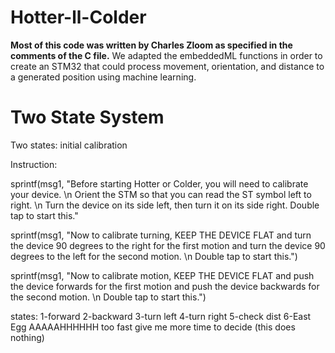 # Hotter-ll-Colder
**Most of this code was written by Charles Zloom as specified in the comments of the C file.** We adapted the embeddedML functions in order to create an STM32 that could process movement, orientation, and distance to a generated position using machine learning.

# Two State System

Two states: initial calibration

Instruction:

sprintf(msg1, "Before starting Hotter or Colder, you will need to calibrate your device. \n Orient the STM so that you can read the ST symbol left to right. \n Turn the device on its side left, then turn it on its side right. Double tap to start this."

sprintf(msg1, "Now to calibrate turning, KEEP THE DEVICE FLAT and turn the device 90 degrees to the right for the first motion and turn the device 90 degrees to the left for the second motion. \n Double tap to start this.")

sprintf(msg1, "Now to calibrate motion, KEEP THE DEVICE FLAT and push the device forwards for the first motion and push the device backwards for the second motion. \n Double tap to start this.")


states:
1-forward
2-backward
3-turn left
4-turn right
5-check dist
6-East Egg AAAAAHHHHHH too fast give me more time to decide (this does nothing)
